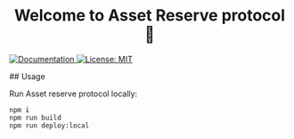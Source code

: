 <h1 align="center">Welcome to Asset Reserve protocol 👋</h1>
<p>
  <a href="https://docs.dpatron.com" target="_blank">
    <img alt="Documentation" src="https://img.shields.io/badge/documentation-yes-brightgreen.svg" />
  </a>
  <a href="#" target="_blank">
    <img alt="License: MIT" src="https://img.shields.io/badge/License-MIT-yellow.svg" />
  </a>
</p>
## Usage

Run Asset reserve protocol locally:

```
npm i
npm run build
npm run deploy:local
```

